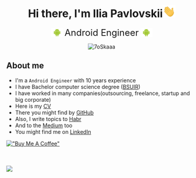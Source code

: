 <h1 align="center">Hi there, I'm Ilia Pavlovskii<img src="raw/main/images/hi.gif" height="32"/></h1>
<div align="center">
    <img src="raw/main/images/android.png" style="vertical-align: middle;" width="32"/>
    <span style="vertical-align: middle; font-size: x-large;">Android Engineer</span>
    <img src="raw/main/images/android.png" style="vertical-align: middle;" width="32"/>
</div>


<p align="center"> 
	<img src="https://komarev.com/ghpvc/?username=IlyaPavlovskii&label=Profile%20views&color=0e75b6&style=plastic" alt="7oSkaaa" />
</p>

## About me
- I'm a `Android Engineer` with 10 years experience  
- I have Bachelor computer science degree (<a href="https://www.bsuir.by/en/">BSUIR</a>)
- I have worked in many companies(outsourcing, freelance, startup and big corporate)
- Here is my [CV](/raw/main/IliaPavlovskii-CV.pdf)
- There you might find by [GitHub](https://github.com/IlyaPavlovskii/)
- Also, I write topics to [Habr](https://habr.com/ru/users/TranE91/posts/)
- And to the [Medium](https://pavlovskiiilia.medium.com/) too
- You might find me on [LinkedIn](https://www.linkedin.com/in/ipavlovskii/)
  
[!["Buy Me A Coffee"](https://www.buymeacoffee.com/assets/img/custom_images/orange_img.png)](https://www.buymeacoffee.com/ipavlovskii)

<h1>
    <a href="">
        <img align="" height='130px' src="https://github-readme-stats.vercel.app/api?username=IlyaPavlovskii&hide_title=true&show_icons=true&include_all_commits=true&line_height=21&bg_color=0,EC6C6C,FFD479,FFFC79,73FA79&theme=graywhite" />
    </a>
</h1>

